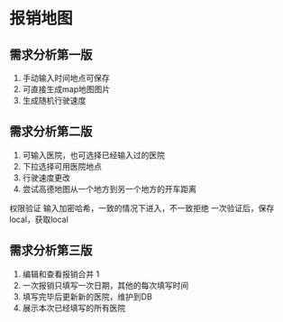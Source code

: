# 报销地图
## 需求分析第一版
1. 手动输入时间地点可保存
2. 可直接生成map地图图片
3. 生成随机行驶速度
## 需求分析第二版
1. 可输入医院，也可选择已经输入过的医院
1. 下拉选择可用医院地点
2. 行驶速度更改
3. 尝试高德地图从一个地方到另一个地方的开车距离

权限验证 输入加密哈希，一致的情况下进入，不一致拒绝
一次验证后，保存local，获取local
## 需求分析第三版
1. 编辑和查看报销合并     1
2. 一次报销只填写一次日期，其他的每次填写时间
3. 填写完毕后更新新的医院，维护到DB
4. 展示本次已经填写的所有医院